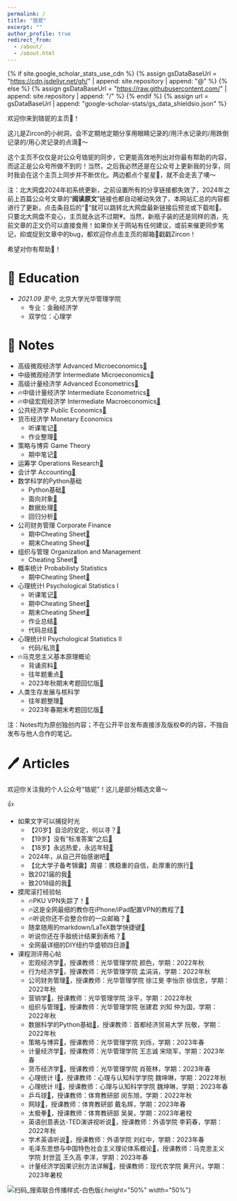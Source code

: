 ```yaml
---
permalink: /
title: "锆铌"
excerpt: ""
author_profile: true
redirect_from: 
  - /about/
  - /about.html
---
```


{% if site.google_scholar_stats_use_cdn %}
{% assign gsDataBaseUrl = "https://cdn.jsdelivr.net/gh/" | append: site.repository | append: "@" %}
{% else %}
{% assign gsDataBaseUrl = "https://raw.githubusercontent.com/" | append: site.repository | append: "/" %}
{% endif %}
{% assign url = gsDataBaseUrl | append: "google-scholar-stats/gs_data_shieldsio.json" %}

<span class='anchor' id='about-me'></span>

欢迎你来到锆铌的主页🎊！

这儿是Zircon的小树洞，会不定期地定期分享用眼睛记录的/用汗水记录的/用跌倒记录的/用心灵记录的点滴🌇～

这个主页不仅仅是对公众号锆铌的同步，它更能高效地列出对你最有帮助的内容，而这正是公众号所做不到的！当然，之后我必然还是在公众号上更新我的分享，同时我会在这个主页上同步并不断优化。两边都点个星星🌟，就不会走丢了噢～

注：北大网盘2024年初系统更新，之前设置所有的分享链接都失效了，2024年之前上百篇公众号文章的“**阅读原文**”链接也都自动被动失效了，本网站汇总的内容都进行了更新，点击条目后的“🔗“就可以跳转北大网盘最新链接后预览或下载啦🥳。只要北大网盘不变心，主页就永远不过期💗。当然，新瓶子装的还是同样的酒，先前文章的正文仍可以直接食用！如果你关于网站有任何建议，或前来催更同步笔记，抑或捉到文章中的bug，都欢迎你点击主页的邮箱📧戳戳Zircon！

希望对你有帮助🌈！

# 📖 Education
- *2021.09 至今*, 北京大学光华管理学院
  - 专业：金融经济学
  - 双学位：心理学

<span class='anchor' id='notes'></span>

# 📒 Notes

* 高级微观经济学 Advanced Microeconomics[🔗](https://disk.pku.edu.cn/link/AA8C0A2F7852E44560A7C55ADD564457B8)
* 中级微观经济学 Intermediate Microeconomics[🔗](https://disk.pku.edu.cn/link/AAF8F26F093AD14CC598B946B0BAC378F3)
* 高级计量经济学 Advanced Econometrics[🔗](https://disk.pku.edu.cn/link/AA0241615B28E94CA9AA94B99C4339613F)
* 🔥中级计量经济学 Intermediate Econometrics[🔗](https://disk.pku.edu.cn/link/AA6C971B128E064390B566D2E6A3F8AE8B)
* 🔥中级宏观经济学 Intermediate Macroeconomics[🔗](https://disk.pku.edu.cn/link/AAAB2FB640DD4F4DBD8D390EAF28318F89)
* 公共经济学 Public Economics[🔗](https://disk.pku.edu.cn/link/AAFE676871EC824219AC8C689819D480DC)
* 货币经济学 Monetary Economics
  * 听课笔记[🔗](https://disk.pku.edu.cn/link/AA8F8C4E6870194FD889AFCDB0CE177425)
  * 作业整理[🔗](https://disk.pku.edu.cn/link/AA54DE0D4EE0124896B8F14BAE23052134)
* 策略与博弈 Game Theory
  * 期中笔记[🔗](https://disk.pku.edu.cn/link/AA1C29DED4AEB14D42AF8E851BB94F10A3)
* 运筹学 Operations Research[🔗](https://disk.pku.edu.cn/link/AA1C7D810B1D794807BDCBE5E98E002201)
* 会计学 Accounting[🔗](https://disk.pku.edu.cn/link/AACC141F3700444FDD83089307BA4F734F)
* 数学科学的Python基础
  * Python基础[🔗](https://disk.pku.edu.cn/link/AA40B1BCA502B94B1CB5848718E7D6FCD6)
  * 面向对象[🔗](https://disk.pku.edu.cn/link/AA5965A81447794D6CBCC0317940A722A4)
  * 数据处理[🔗](https://disk.pku.edu.cn/link/AA2E297413795B4215A5AB5AE179EBC492)
  * 回归分析[🔗](https://disk.pku.edu.cn/link/AA46E6E88BE12F4F408EEF5B3EAC2D534A)
* 公司财务管理 Corporate Finance
  * 期中Cheating Sheet[🔗](https://disk.pku.edu.cn/link/AA6E0F78F943D44D0D8FDEEA6A38DBBC89)
  * 期末Cheating Sheet[🔗](https://disk.pku.edu.cn/link/AA29EAB6E95A36417DA6F65F3866056753)
* 组织与管理 Organization and Management
  * Cheating Sheet[🔗](https://disk.pku.edu.cn/link/AA6C7456E1E8AB4F84B71BB87C1A1EEDB7)
* 概率统计 Probabilisty Statistics
  * 期中Cheating Sheet[🔗](https://disk.pku.edu.cn/link/AA42C773897789489C968AAA1FCAB422D7)
* 心理统计I Psychological Statistics I
  * 听课笔记[🔗](https://disk.pku.edu.cn/link/AA09C492E218DA4B878874E09E549DD497)
  * 期中Cheating Sheet[🔗](https://disk.pku.edu.cn/link/AAC71D8D9BDF9541069752717334C155F5)
  * 期末Cheating Sheet[🔗](https://disk.pku.edu.cn/link/AA84451C2F291949B1ABCFD450A983818A)
  * 作业总结[🔗](https://disk.pku.edu.cn/link/AA140B2B1EBA7F4B428C2EF5975FBADAD6)
  * 代码总结[🔗](https://disk.pku.edu.cn/link/AA7B31DB46719D4BC886A6240E4C473DE7)
* 心理统计II Psychological Statistics II
  * 代码/私货[🔗](https://disk.pku.edu.cn/link/AAF8376C538DDA46519996304AB7E0D60F)
* 🔥马克思主义基本原理概论
  * 背诵资料[🔗](https://disk.pku.edu.cn/link/AA14899C2B04A345CDA44C9BA5D736FC86)
  * 往年题重点[🔗](https://disk.pku.edu.cn/link/AA6C40F041FD5B43E2B06D2385BD5C77CF)
  * 2023年秋期末考题回忆版[🔗](https://disk.pku.edu.cn/link/AAB6D1DA85815A4CCD922331325EEEEEA2)
* 人类生存发展与核科学
  * 往年题整理[🔗](https://disk.pku.edu.cn/link/AA169A36526CB549BC87D67106D66A4610)
  * 2023年春期末考题回忆版[🔗](https://disk.pku.edu.cn/link/AA38F33C9D01FE49DE82EE063BA1851275)

注：Notes均为原创独创内容；不在公开平台发布直接涉及版权©️的内容，不独自发布与他人合作的笔记。

<span class='anchor' id='articles'></span>

# 🖊️ Articles

欢迎你关注我的个人公众号“锆铌”！这儿是部分精选文章～

:+1:

* 如果文字可以捕捉时光
  * 【20岁】自洽的安定，何以寻？[🔗](https://mp.weixin.qq.com/s?__biz=Mzk0NTMxNjcxNg==&mid=2247490916&idx=1&sn=2bd87f2dd2e8b255b19fc8169df6e967&chksm=c3166b67f461e271dd0162bef9f5fd4278669cc9fc74eefd09e26f14ad552f64f38eadd8a3d4#rd)
  * 【19岁】没有“标准答案”之后[🔗](https://mp.weixin.qq.com/s?__biz=Mzk0NTMxNjcxNg==&mid=2247487146&idx=1&sn=8a2219ad6387c4ae2dd59ba7073914a8&chksm=c31678a9f461f1bfc268af52c1c1211186e714b1fe55a22186e9ff2606a1b4f85603b3e721bc#rd)
  * 【18岁】永远热爱，永远年轻[🔗](https://mp.weixin.qq.com/s?__biz=Mzk0NTMxNjcxNg==&mid=2247483669&idx=1&sn=14cf423dc0b57d431b640a09eaa1cc27&chksm=c3167716f461fe004257338ae949b55cab0a34980945dc1a7578d0dd100e57034c756af0da9f#rd)
  * 2024年，从自己开始感谢吧[🔗](https://mp.weixin.qq.com/s?__biz=Mzk0NTMxNjcxNg==&mid=2247490935&idx=1&sn=c3c930f1dfdec54c7ff0708904f18c58&chksm=c3166b74f461e26246eb4daef56f958ed221b12595c510d1543c69a331f9b31efe51be1e147c#rd)
  * 【北大学子备考锦囊】周睿：携稳重的自信，赴厚重的旅行[🔗](https://mp.weixin.qq.com/s/ncGS9mRIWQPnFgiW_VohPA)
  * 致2021届的我[🔗](https://mp.weixin.qq.com/s?__biz=Mzk0NTMxNjcxNg==&mid=2247484903&idx=1&sn=81bc0d7ec061b3054d9a2a4a2e16d308&chksm=c31673e4f461faf2b5c1483fd2ceff725bc64c98b10afcdaebca27d559c722882f55389df204#rd)
  * 致2018级的我[🔗](https://mp.weixin.qq.com/s?__biz=Mzk0NTMxNjcxNg==&mid=2247484903&idx=1&sn=81bc0d7ec061b3054d9a2a4a2e16d308&chksm=c31673e4f461faf2b5c1483fd2ceff725bc64c98b10afcdaebca27d559c722882f55389df204#rd)
* 摸爬滚打经验帖
  * 🔥PKU VPN失踪了！[🔗](https://mp.weixin.qq.com/s?__biz=Mzk0NTMxNjcxNg==&mid=2247491143&idx=1&sn=d09cc521286619d72bf4474fb9d9b5d2&chksm=c3166844f461e1520e872e9f72e5130ff420722f24fb7380d9b001fafdbd639bc99205b7f393#rd)
  * 🔥这是全网最细的教你在iPhone/iPad配置VPN的教程了[🔗](https://mp.weixin.qq.com/s?__biz=Mzk0NTMxNjcxNg==&mid=2247489764&idx=1&sn=4f204e628e260026500f9af639d3e836&chksm=c3166ee7f461e7f1e053b4d0b5ee1d1195026a6ef9107605971582e404329e9114c74bc238ad#rd)
  * 🔥听说你还不会整合你的一众邮箱？[🔗](https://mp.weixin.qq.com/s?__biz=Mzk0NTMxNjcxNg==&mid=2247489645&idx=1&sn=8a378c4b8e8ad7676c2c6ed03aef1f16&chksm=c3166e6ef461e778800075daf4af08865d0df087163c2b9e3782624202142bf79b2ab9645019#rd)
  * 随拿随用的markdown/LaTeX数学快捷键[🔗](https://mp.weixin.qq.com/s?__biz=Mzk0NTMxNjcxNg==&mid=2247490279&idx=1&sn=fc5983e217ade7ea655743c498cfa7bc&chksm=c3166ce4f461e5f2970733c7fbadd1c47271259e70195f4031c91e3e8c079656016021796427#rd)
  * 听说你还在手敲统计结果到表格？[🔗](https://mp.weixin.qq.com/s?__biz=Mzk0NTMxNjcxNg==&mid=2247489216&idx=1&sn=a83b41bb1b757991a86db8aedb3e3f40&chksm=c31660c3f461e9d5601632951a445bea1cd0e46544d1e30bf60da58a3098f833f1c65401c8f0#rd)
  * 全网最详细的DIY纽约华盛顿四日游[🔗](https://mp.weixin.qq.com/s?__biz=Mzk0NTMxNjcxNg==&mid=2247491540&idx=1&sn=ad2b07f3ecc6f11601b66ce199c13266&chksm=c31669d7f461e0c109510e0f60708f56b46cb143f92c57f51f36f3341a11320b41dab5603259#rd)
* 课程测评用心帖
  * 宏观经济学[🔗](https://mp.weixin.qq.com/s?__biz=Mzk0NTMxNjcxNg==&mid=2247487453&idx=1&sn=8a3e34f01f6c7819574ce8631a668e1b&chksm=c31679def461f0c82448864802db9560ee6e9c30741a4c1d4e33cf28a9b43e56ecd4c5d2b6a0#rd)，授课教师：光华管理学院 颜色，学期：2022年秋
  * 行为经济学[🔗](https://mp.weixin.qq.com/s?__biz=Mzk0NTMxNjcxNg==&mid=2247487467&idx=1&sn=d1e7b3f76a10087c61c65426894d747d&chksm=c31679e8f461f0fe4551298ecfdda10dbaaca04f52437d7cfc298b6e3b7809cac90535d69117#rd)，授课教师：光华管理学院 孟涓涓，学期：2022年秋
  * 公司财务管理[🔗](https://mp.weixin.qq.com/s?__biz=Mzk0NTMxNjcxNg==&mid=2247487476&idx=1&sn=7841b72e63bc5c7939ea13db1c96532f&chksm=c31679f7f461f0e1bce3ae9cbf850d9921ba92cb7c4014917389fa67503d2d3c1ae0a5ce5b85#rd)，授课教师：光华管理学院 徐江旻 李怡宗 徐信忠，学期：2022年秋
  * 营销学[🔗](https://mp.weixin.qq.com/s?__biz=Mzk0NTMxNjcxNg==&mid=2247487381&idx=1&sn=84272125b7f417cd21e2c1edc1385ced&chksm=c3167996f461f080cc70da6b0f8c62f702bcd6dea83a5b701e586c190de830d4b9c53a38bf53#rd)，授课教师：光华管理学院 涂平，学期：2022年秋
  * 组织与管理[🔗](https://mp.weixin.qq.com/s?__biz=Mzk0NTMxNjcxNg==&mid=2247487261&idx=1&sn=b8a8902345fee78920e274227b1aec60&chksm=c316791ef461f008bd86ace23cdc95d355cb792b53cee1470332bbc86da1c712bca0dfc4e4d5#rd)，授课教师：光华管理学院 张建君 刘知 仲为国，学期：2022年秋
  * 数据科学的Python基础[🔗](https://mp.weixin.qq.com/s?__biz=Mzk0NTMxNjcxNg==&mid=2247487489&idx=1&sn=edcf001dc4e0368222e260ba974c14f0&chksm=c3166602f461ef1452b80ec2f86358b9e875caaa5bad8089adfd639482bb635ba398492d0221#rd)，授课教师：首都经济贸易大学 阮敬，学期：2022年秋
  * 策略与博弈[🔗](https://mp.weixin.qq.com/s?__biz=Mzk0NTMxNjcxNg==&mid=2247488948&idx=1&sn=d59ef140884fb238d505794db5d662dc&chksm=c31663b7f461eaa1a758b2c141946bb325fe3d8eec9e534de0bb38723b24511d4624d6c736dc#rd)，授课教师：光华管理学院 刘烁，学期：2023年春
  * 计量经济学[🔗](https://mp.weixin.qq.com/s?__biz=Mzk0NTMxNjcxNg==&mid=2247488920&idx=1&sn=974b0ec2c1a6d2b251736bd667bbd23d&chksm=c316639bf461ea8d1258f3b6490af42171c60e5fbdb7cfd45aead8b763b2cc2e328212c05788#rd)，授课教师：光华管理学院 王志诚 宋晓军，学期：2023年春
  * 货币经济学[🔗](https://mp.weixin.qq.com/s?__biz=Mzk0NTMxNjcxNg==&mid=2247488983&idx=1&sn=61b15b0b356a6f2337019aa3b0872f92&chksm=c31663d4f461eac2447156f447bafc3154c5c6b9f91e6ec9434abb6774e78c0b5383a5033808#rd)，授课教师：光华管理学院 肖筱林，学期：2023年春
  * 心理统计 I[🔗](https://mp.weixin.qq.com/s?__biz=Mzk0NTMxNjcxNg==&mid=2247487201&idx=1&sn=0b681ba15686f80531fc16b54c32aec6&chksm=c31678e2f461f1f46ce4adaacedd6c77135ab2cc950093fcead9887908aee337d1292f513a89#rd)，授课教师：心理与认知科学学院 魏坤琳，学期：2022年秋
  * 心理统计 II[🔗](https://mp.weixin.qq.com/s?__biz=Mzk0NTMxNjcxNg==&mid=2247488913&idx=1&sn=9dde7e68d1273f5bb2ea150145010070&chksm=c3166392f461ea848d669f639c14bd825dfcee4cbe2edf60c778d77ff77420a2c728baf15365#rd)，授课教师：心理与认知科学学院 魏坤琳，学期：2023年春
  * 乒乓球[🔗](https://mp.weixin.qq.com/s?__biz=Mzk0NTMxNjcxNg==&mid=2247487213&idx=1&sn=ec6d46fd3689f945c2ecbee2a6ed39b8&chksm=c31678eef461f1f8202efb3eb43853253248914099d448f0c195191edf1aa64a815da179f7c5#rd)，授课教师：体育教研部 闵东旭，学期：2022年秋
  * 网球[🔗](https://mp.weixin.qq.com/s?__biz=Mzk0NTMxNjcxNg==&mid=2247489295&idx=1&sn=c2eb83e2c25bea7171566381740623de&chksm=c316610cf461e81a80acb8ce7131d9560fe5b69bda4601d61d83a99c3b4b44905c75bd16bd0a#rd)，授课教师：体育教研部 戴名辉，学期：2023年春
  * 太极拳[🔗](https://mp.weixin.qq.com/s?__biz=Mzk0NTMxNjcxNg==&mid=2247489181&idx=1&sn=9b06635b262071f02c1b394a0007b1c6&chksm=c316609ef461e9886163bfb943b2bcdee26af3e6f5ed938b6bbaecbd1b5c3f0015903c337bd4#rd)，授课教师：体育教研部 吴昊，学期：2023年暑校
  * 英语创意表达-TED演讲视听说[🔗](https://mp.weixin.qq.com/s?__biz=Mzk0NTMxNjcxNg==&mid=2247487253&idx=1&sn=e05e22fd9b72bbaef9b3592d81203089&chksm=c3167916f461f00086a690264fc8850f9c2dac01f1283cc35a03061c5bbd2ad709c736e68bdb#rd)，授课教师：外语学院 李莉春，学期：2022年秋
  * 学术英语听说[🔗](https://mp.weixin.qq.com/s?__biz=Mzk0NTMxNjcxNg==&mid=2247488929&idx=1&sn=42864557354b112004747ff12fb5e91b&chksm=c31663a2f461eab45a86f3db0d8049e0e7246a567f4a9a10572ce6e70f449551d0853037f6ff#rd)，授课教师：外语学院 刘红中，学期：2023年春
  * 毛泽东思想与中国特色社会主义理论体系概论[🔗](https://mp.weixin.qq.com/s?__biz=Mzk0NTMxNjcxNg==&mid=2247489446&idx=1&sn=390bc5019fca61b6ceec7297f7a344ca&chksm=c31661a5f461e8b30e6d5d1114a2b406b322a9746bb803890f3f814c0fb43b3e6e7c9bdb9f9d#rd)，授课教师：马克思主义学院 封世蓝 王久高 李洋，学期：2023年春
  * 计量经济学因果识别方法详解[🔗](https://mp.weixin.qq.com/s?__biz=Mzk0NTMxNjcxNg==&mid=2247489189&idx=1&sn=67049712f9b997ee539f27619c79417d&chksm=c31660a6f461e9b00a6dc97cf554bcdba8f2b1da10e4477c476be55451e355b09b901c4d0832#rd)，授课教师：现代农学院 黄开兴，学期：2023年暑校

![扫码_搜索联合传播样式-白色版](https://github.com/zirconeey/zirconeey.github.io/assets/152846661/71570238-2442-4a6d-adf6-a25c28a2349f){:height="50%" width="50%"}
